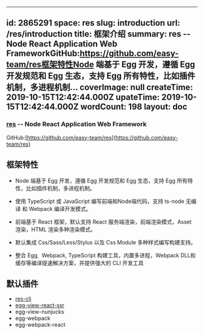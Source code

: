 
---
id: 2865291
space: res
slug: introduction
url: /res/introduction
title: 框架介绍
summary: res -- Node React Application  Web FrameworkGitHub:https://github.com/easy-team/res框架特性Node 端基于 Egg 开发，遵循 Egg 开发规范和 Egg 生态，支持 Egg 所有特性，比如插件机制，多进程机制...
coverImage: null
createTime: 2019-10-15T12:42:44.000Z 
upateTime: 2019-10-15T12:42:44.000Z
wordCount: 198
layout: doc
---



### [res](https://github.com/easy-team/res) -- Node React Application  Web Framework
GitHub:[https://github.com/easy-team/res](https://github.com/easy-team/res)<br />



## 框架特性

- Node 端基于 Egg 开发，遵循 Egg 开发规范和 Egg 生态，支持 Egg 所有特性，比如插件机制，多进程机制。

- 使用 TypeScript 或 JavaScript 编写前端和Node端代码，支持 ts-node 无编译 和 Webpack 编译开发模式。

- 前端基于 React 框架，默认支持 React 服务端渲染，前端渲染模式，Asset 渲染，HTML 渲染多种渲染模式。
- 默认集成 Css/Sass/Less/Stylus 以及 Css Module 多种样式编写构建支持。
- 整合 Egg,  Webpack, TypeScript 构建工具，内置多进程，Webpack DLL和缓存等编译提速解决方案，并提供强大的 CLI 开发工具



## 默认插件

- [res-cli](https://github.com/easy-team/res-cli)
- [egg-view-react-ssr](https://github.com/easy-team/egg-view-react-ssr)
- egg-view-nunjucks
- egg-webpack
- egg-webpack-react









  